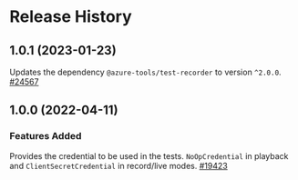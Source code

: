 # Release History

## 1.0.1 (2023-01-23)

Updates the dependency `@azure-tools/test-recorder` to version `^2.0.0`.
[#24567](https//github.com/Azure/azure-sdk-for-js/pull/24567)

## 1.0.0 (2022-04-11)

### Features Added

Provides the credential to be used in the tests. `NoOpCredential` in playback and `ClientSecretCredential` in record/live modes.
[#19423](https://github.com/Azure/azure-sdk-for-js/pull/19423)
